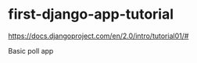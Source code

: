 # first-django-app-tutorial
https://docs.djangoproject.com/en/2.0/intro/tutorial01/#

Basic poll app
